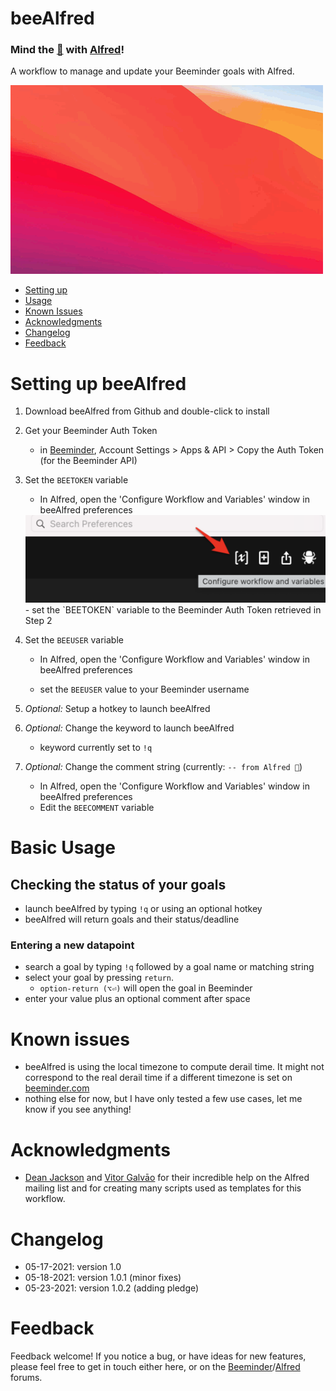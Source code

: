 # beeAlfred 

### Mind the [🐝](https://www.beeminder.com/) with [Alfred](https://www.alfredapp.com/)!

A workflow to manage and update your Beeminder goals with Alfred. 

![](images/beeAlfred.gif "")


<!-- MarkdownTOC autolink="true" bracket="round" depth="3" autoanchor="true" -->

- [Setting up](#setting-up)
- [Usage](#usage)
- [Known Issues](#known-issues)
- [Acknowledgments](#acknowledgments)
- [Changelog](#changelog)
- [Feedback](#feedback)

<!-- /MarkdownTOC -->


<a name="setting-up"></a>
# Setting up beeAlfred


1. Download beeAlfred from Github and double-click to install
2. Get your Beeminder Auth Token 
	- in [Beeminder](https://www.beeminder.com/settings/account#account-permissions), Account Settings > Apps & API > Copy the Auth Token (for the Beeminder API)

3. Set the `BEETOKEN` variable
	- In Alfred, open the 'Configure Workflow and Variables' window in beeAlfred preferences
	<img src='images/alfred_prefs.png' width="500">	
	- set the `BEETOKEN` variable to the Beeminder Auth Token retrieved in Step 2
4. Set the `BEEUSER` variable
	- In Alfred, open the 'Configure Workflow and Variables' window in beeAlfred preferences
	
	- set the `BEEUSER` value to your Beeminder username
5. _Optional:_ Setup a hotkey to launch beeAlfred
6. _Optional:_ Change the keyword to launch beeAlfred
	- keyword currently set to `!q`
7. _Optional:_ Change the comment string (currently: `-- from Alfred 🐝`)
	- In Alfred, open the 'Configure Workflow and Variables' window in beeAlfred preferences
	- Edit the `BEECOMMENT` variable



<a name="usage"></a>
# Basic Usage 


## Checking the status of your goals
- launch beeAlfred by typing `!q` or using an optional hotkey
- beeAlfred will return goals and their status/deadline

### Entering a new datapoint
- search a goal by typing `!q` followed by a goal name or matching string
- select your goal by pressing `return`. 
	- `option-return (⌥⏎)` will open the goal in Beeminder
- enter your value plus an optional comment after space

<a name="known-issues"></a>
# Known issues 


- beeAlfred is using the local timezone to compute derail time. It might not correspond to the real derail time if a different timezone is set on [beeminder.com](beeminder.com)
- nothing else for now, but I have only tested a few use cases, let me know if you see anything!

<a name="acknowledgments"></a>
# Acknowledgments

- [Dean Jackson](https://github.com/deanishe) and [Vitor Galvāo](https://github.com/vitorgalvao) for their incredible help on the Alfred mailing list and for creating many scripts used as templates for this workflow. 

<a name="changelog"></a>
# Changelog

- 05-17-2021: version 1.0
- 05-18-2021: version 1.0.1 (minor fixes)
- 05-23-2021: version 1.0.2 (adding pledge)

<a name="feedback"></a>
# Feedback

Feedback welcome! If you notice a bug, or have ideas for new features, please feel free to get in touch either here, or on the [Beeminder](https://forum.beeminder.com/)/[Alfred](https://www.alfredforum.com) forums. 

